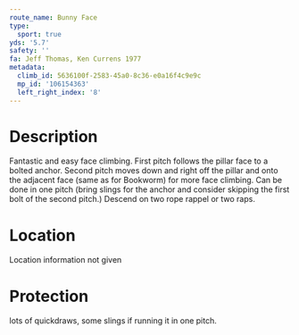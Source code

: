 ```yaml
---
route_name: Bunny Face
type:
  sport: true
yds: '5.7'
safety: ''
fa: Jeff Thomas, Ken Currens 1977
metadata:
  climb_id: 5636100f-2583-45a0-8c36-e0a16f4c9e9c
  mp_id: '106154363'
  left_right_index: '8'
---
```

# Description
Fantastic and easy face climbing.  First pitch follows the pillar face to a bolted anchor.  Second pitch moves down and right off the pillar and onto the adjacent face (same as for Bookworm) for more face climbing.  Can be done in one pitch (bring slings for the anchor and consider skipping the first bolt of the second pitch.)  Descend on two rope rappel or two raps.

# Location
Location information not given

# Protection
lots of quickdraws, some slings if running it in one pitch.

